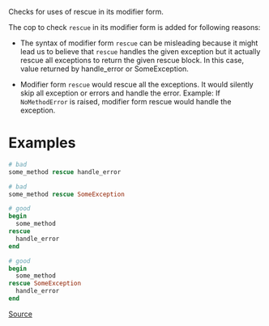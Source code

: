 
Checks for uses of rescue in its modifier form.

The cop to check `rescue` in its modifier form is added for following
reasons:

* The syntax of modifier form `rescue` can be misleading because it
  might lead us to believe that `rescue` handles the given exception
  but it actually rescue all exceptions to return the given rescue
  block. In this case, value returned by handle_error or
  SomeException.

* Modifier form `rescue` would rescue all the exceptions. It would
  silently skip all exception or errors and handle the error.
  Example: If `NoMethodError` is raised, modifier form rescue would
  handle the exception.

# Examples

```ruby
# bad
some_method rescue handle_error

# bad
some_method rescue SomeException

# good
begin
  some_method
rescue
  handle_error
end

# good
begin
  some_method
rescue SomeException
  handle_error
end
```

[Source](http://www.rubydoc.info/gems/rubocop/RuboCop/Cop/Style/RescueModifier)